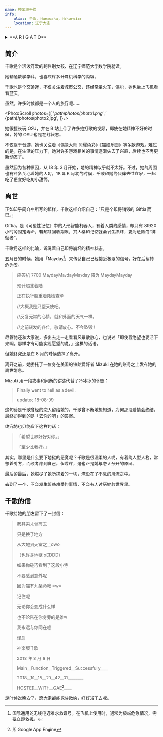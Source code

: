 ```yaml
---
name: 神楽坂千歌
info:
    alias: 千歌, Hanasaka, Hakureico
    location: 辽宁大连
---
```


<details>
<summary>**A R I G A T O**</summary>
> こんなちいさな星座なのに
>
> 明明我只是一个如此渺小的星座
> 
> ココにいたこと 気付いてくれて
> 
> 存在于这里 你却能注意到
> 
> ありがとう
> 
> 谢谢你
</details>

## 简介

千歌是个活泼可爱的跨性别女孩，在辽宁师范大学数学院就读。

她精通数学学科，也喜欢许多计算机科学的内容。

千歌也是个交通迷，不仅关注着城市公交，还经常坐火车，偶尔，她也坐上飞机看看蓝天。

虽然，许多时候都是一个人的旅行呢……

<PhotoScroll photos={[
    '${path}/photos/photo1.png',
    '${path}/photos/photo2.jpg',
]} />

她很擅长玩 OSU，并在 B 站上传了许多她打歌的视频，即使在她精神不好的时候，她的 OSU 也是在线状态。

不仅限于音游，她也关注着《偶像大师 闪耀色彩》《猫娘乐园》等多款游戏。难过的是，在生活的压力下，她对许多游戏相关的事情逐渐失去了兴趣，后续也不再更新动态了。

虽然因为各种原因，从 18 年 3 月开始，她的精神似乎就不太好。不过，她的周围也有许多关心着她的人呢，18 年 6 月初的时候，千歌和她的伙伴去过宜家，一起吃了便宜好吃的小甜筒。

## 离世

正如知乎简介中所写的那样，千歌这样介绍自己：「只是个即将销毁的 Giftia 而已。」

Giftia，是《可塑性记忆》中的人形智能机器人，有着人类的感情，却只有 81920 小时的固定寿命，若超过回收期限，其人格和记忆就会发生损坏，变为危险的“徘徊者”。

千歌用这样的比喻，诉说着自己即将崩坏的精神状态。

五月份的时候，她用「Mayday[^1]」来传达自己已经接近极限的信号，好在后续转危为安。

> 应答机 7700 MaydayMaydayMayday 降为 MaydayMayday
> 
> 预计超重着陆
> 
> 正在执行超重着陆检查单
> 
> //大概我是只堕天使吧。
> 
> //反复无常的心情，就和外面的天气一样。
> 
> //之前转发的各位，敬请放心。不会坠毁！

尽管她还和大家说，多出去走一走看看风景散散心，也说过「即使再绝望也要活下来啊。那样才有可能实现愿望的说。」这样的话语。

但她终究还是在 8 月的时候选择了离开。

离开之前，她委托了一位身在美国的铁路爱好者 Mizuki 在她的账号之上发布她的离世消息。

Mizuki 用一段故事和间断的讲述代替了冷冰冰的讣告：

> Finally went to hell as a devil.
> 
> updated 18-08-09

这句话是千歌曾经的恋人留给她的，千歌曾不断地想知道，为何那段爱情会终结，最终却得到的是「去你的吧」的答案。

终究她也只能留下这样的话：

> 「希望世界好好对你。」
>
> 「至少比我好。」

其实，哪里是什么要下地狱的恶魔呢？千歌是很温柔的人呢，有着助人型人格，常想着对方，而没考虑到自己。但或许，这也正是她与恋人分开的原因。

最后的最后，她燃尽了她所携着的一切，淹没在了不息的川流之中。

去到了一个，不会发生那些难受的事情，不会有人讨厌她的世界里。

## 千歌的信

千歌给她的朋友留下了一封信：

> 我其实未曾离去
> 
> 只是换了地方 
> 
> 从大地到天堂之上owo
> 
> （也许是地狱 xDDDD）
> 
> 如果你碰巧看到了这段小诗
> 
> 不要感到意外呢
> 
> 因为猫有九条命哦 =w=
> 
> 记住呢
> 
> 无论你会变成什么样
> 
> 也不论陪在你身旁的是谁w
> 
> 我永远与你同在呢
> 
> 谨启
> 
> 神楽坂千歌
> 
> 2018 年 8 月 8 日
> 
> Main__Function__Triggered__Successfully____
> 
> 2018__10__15__20__42__31________
> 
> HOSTED__WITH__GAE[^2]____

是时候说晚安了，愿大家都能保持微笑，好好活下去呢。

[^1]: 国际通用的无线电遇难求救讯号。在飞机上使用时，通常为极端危急情况，需要立即救援。

[^2]: 即 Google App Engine
